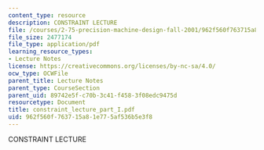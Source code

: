 ```yaml
---
content_type: resource
description: CONSTRAINT LECTURE
file: /courses/2-75-precision-machine-design-fall-2001/962f560f763715a81e775af536b5e3f8_constraint_lecture_part_I.pdf
file_size: 2477174
file_type: application/pdf
learning_resource_types:
- Lecture Notes
license: https://creativecommons.org/licenses/by-nc-sa/4.0/
ocw_type: OCWFile
parent_title: Lecture Notes
parent_type: CourseSection
parent_uid: 89742e5f-c70b-3c41-f458-3f08edc9475d
resourcetype: Document
title: constraint_lecture_part_I.pdf
uid: 962f560f-7637-15a8-1e77-5af536b5e3f8
---
```

CONSTRAINT LECTURE